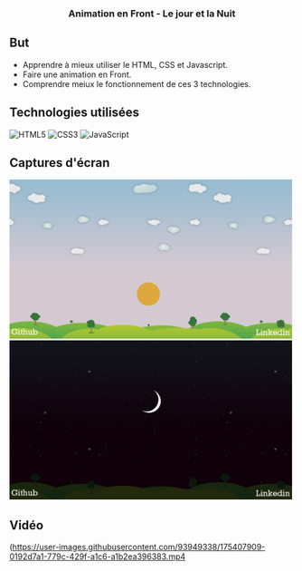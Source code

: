### <p align="center">Animation en Front - Le jour et la Nuit</p>

## But

- Apprendre à mieux utiliser le HTML, CSS et Javascript.
- Faire une animation en Front.
- Comprendre meiux le fonctionnement de ces 3 technologies.

## Technologies utilisées

![HTML5](https://img.shields.io/badge/html5-%23E34F26.svg?style=for-the-badge&logo=html5&logoColor=white)
![CSS3](https://img.shields.io/badge/css3-%231572B6.svg?style=for-the-badge&logo=css3&logoColor=white)
![JavaScript](https://img.shields.io/badge/javascript-%23323330.svg?style=for-the-badge&logo=javascript&logoColor=%23F7DF1E)

## Captures d'écran
 
<img src="/images/screenjour.png" alt="screen jour" width="500px"> <img src="/images/screennuit.png" alt="screen nuit" width="500px"><br>

## Vidéo

(https://user-images.githubusercontent.com/93949338/175407909-0192d7a1-779c-429f-a1c6-a1b2ea396383.mp4
